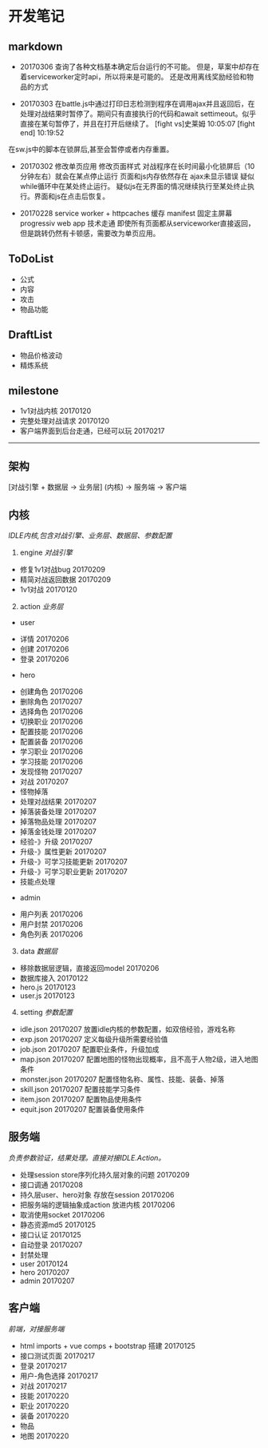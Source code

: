 
# 开发笔记
## markdown
- 20170306
查询了各种文档基本确定后台运行的不可能。
但是，草案中却存在着serviceworker定时api，所以将来是可能的。
还是改用离线奖励经验和物品的方式

- 20170303
在battle.js中通过打印日志检测到程序在调用ajax并且返回后，在处理对战结果时暂停了。期间只有直接执行的代码和await settimeout。似乎直接在某句暂停了，并且在打开后继续了。
[fight vs]史莱姆 10:05:07
[fight end] 10:19:52

在sw.js中的脚本在锁屏后,甚至会暂停或者内存重置。

- 20170302
修改单页应用
修改页面样式
对战程序在长时间最小化锁屏后（10分钟左右）就会在某点停止运行
页面和js内存依然存在
ajax未显示错误
疑似while循环中在某处终止运行。
疑似js在无界面的情况继续执行至某处终止执行。界面和js在点击后恢复。

- 20170228
service worker + httpcaches 缓存
manifest 固定主屏幕
progressiv web app 技术走通
即使所有页面都从serviceworker直接返回，但是跳转仍然有卡顿感，需要改为单页应用。


## ToDoList
- 公式
- 内容
- 攻击
- 物品功能


## DraftList
- 物品价格波动
- 精炼系统

## milestone
- 1v1对战内核 20170120
- 完整处理对战请求 20170120
- 客户端界面到后台走通，已经可以玩 20170217



---------

## 架构
[对战引擎 + 数据层 -> 业务层] (内核) -> 服务端 -> 客户端

## 内核
*IDLE内核,包含对战引擎、业务层、数据层、参数配置*
1. engine
*对战引擎*
- 修复1v1对战bug 20170209
- 精简对战返回数据 20170209
- 1v1对战 20170120

2. action
*业务层*
* user
- 详情 20170206
- 创建 20170206
- 登录 20170206
* hero
- 创建角色 20170206
- 删除角色 20170207
- 选择角色 20170206
- 切换职业 20170206
- 配置技能 20170206
- 配置装备 20170206
- 学习职业 20170206
- 学习技能 20170206
- 发现怪物 20170207
- 对战 20170207
- 怪物掉落 
- 处理对战结果 20170207
- 掉落装备处理 20170207
- 掉落物品处理 20170207
- 掉落金钱处理 20170207
- 经验-》升级 20170207
- 升级-》属性更新 20170207
- 升级-》可学习技能更新 20170207
- 升级-》可学习职业更新 20170207
- 技能点处理
* admin
- 用户列表 20170206
- 用户封禁 20170206
- 角色列表 20170206


3. data
*数据层*
- 移除数据层逻辑，直接返回model 20170206 
- 数据库接入 20170122
- hero.js  20170123
- user.js 20170123

4. setting 
*参数配置*
* idle.json 20170207
放置idle内核的参数配置，如双倍经验，游戏名称
* exp.json 20170207
定义每级升级所需要经验值
* job.json 20170207
配置职业条件，升级加成
* map.json 20170207
配置地图的怪物出现概率，且不高于人物2级，进入地图条件
* monster.json  20170207
配置怪物名称、属性、技能、装备、掉落 
* skill.json  20170207
配置技能学习条件
* item.json 20170207
配置物品使用条件
* equit.json 20170207
配置装备使用条件



## 服务端
*负责参数验证，结果处理。直接对接IDLE.Action。* 
- 处理session store序列化持久层对象的问题 20170209
- 接口调通 20170208
- 持久层user、hero对象 存放在session 20170206
- 把服务端的逻辑抽象成action 放进内核 20170206
- 取消使用socket 20170206
- 静态资源md5  20170125
- 接口认证  20170125
- 自动登录 20170207
- 封禁处理 
- user 20170124
- hero 20170207
- admin 20170207


## 客户端
*前端，对接服务端*
- html imports + vue comps + bootstrap 搭建  20170125
- 接口测试页面 20170217
- 登录 20170217
- 用户-角色选择 20170217
- 对战 20170217
- 技能 20170220
- 职业 20170220
- 装备 20170220
- 物品 
- 地图 20170220



